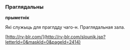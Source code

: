 ### Праглядальны
**прыметнік**

Які служыць для праглдду чаго-н. Праглядальная зала.

<a rel="author">[http://rv-blr.com/](http://rv-blr.com/slounik.jsp?letterId=0&maskId=0&pageId=2414)</a>

